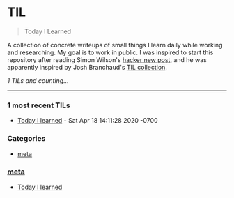 # TIL
> Today I Learned

A collection of concrete writeups of small things I learn daily while working
and researching. My goal is to work in public. I was inspired to start this
repository after reading Simon Wilson's [hacker new post][1], and he was
apparently inspired by Josh Branchaud's [TIL collection][2].


_1 TILs and counting..._

---

### 1 most recent TILs

- [Today I learned](meta/today-i-learned.md) - Sat Apr 18 14:11:28 2020 -0700

### Categories

- [meta](#meta)

### [meta](#meta)
- [Today I learned](meta/today-i-learned.md)

[1]: https://simonwillison.net/2020/Apr/20/self-rewriting-readme/
[2]: https://github.com/jbranchaud/til

